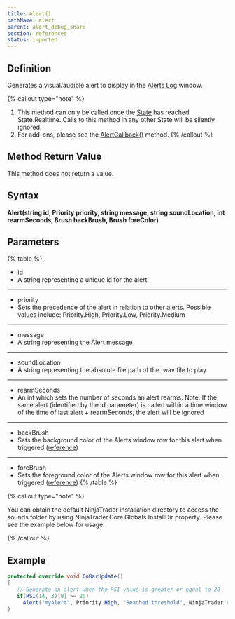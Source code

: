 ```yaml
---
title: Alert()
pathName: alert
parent: alert_debug_share
section: references
status: imported
---
```


## Definition

Generates a visual/audible alert to display in the [Alerts Log](alerts_log) window.

{% callout type="note" %}

1. This method can only be called once the [State](state) has reached State.Realtime. Calls to this method in any other State will be silently ignored.
2. For add-ons, please see the [AlertCallback()](alertcallback) method.
{% /callout %}

## Method Return Value

This method does not return a value.

## Syntax

**Alert(string id, Priority priority, string message, string soundLocation, int rearmSeconds, Brush backBrush, Brush foreColor)**

## Parameters

{% table %}

* id
* A string representing a unique id for the alert

---

* priority
* Sets the precedence of the alert in relation to other alerts. Possible values include: Priority.High, Priority.Low, Priority.Medium

---

* message
* A string representing the Alert message

---

* soundLocation
* A string representing the absolute file path of the .wav file to play

---

* rearmSeconds
* An int which sets the number of seconds an alert rearms. Note: If the same alert (identified by the id parameter) is called within a time window of the time of last alert + rearmSeconds, the alert will be ignored

---

* backBrush
* Sets the background color of the Alerts window row for this alert when triggered ([reference](http://msdn.microsoft.com/en-us/library/system.drawing.color_members(v=vs.90).aspx))

---

* foreBrush
* Sets the foreground color of the Alerts window row for this alert when triggered ([reference](http://msdn.microsoft.com/en-us/library/system.drawing.color_members(v=vs.90).aspx))
{% /table %}

{% callout type="note" %}

You can obtain the default NinjaTrader installation directory to access the sounds folder by using NinjaTrader.Core.Globals.InstallDir property. Please see the example below for usage.

{% /callout %}

## Example

```csharp
protected override void OnBarUpdate()
{         
   // Generate an alert when the RSI value is greater or equal to 20
   if(RSI(14, 3)[0] >= 20)
     Alert("myAlert", Priority.High, "Reached threshold", NinjaTrader.Core.Globals.InstallDir+"\\sounds\\Alert1.wav", 10, Brushes.Black, Brushes.Yellow);                   
}
```
